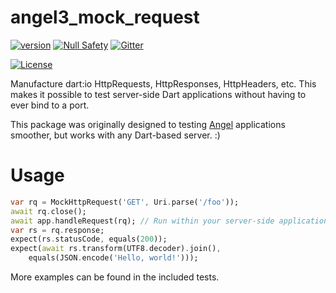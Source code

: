 # angel3_mock_request
[![version](https://img.shields.io/badge/pub-v2.12.4-brightgreen)](https://pub.dartlang.org/packages/angel3_mock_request)
[![Null Safety](https://img.shields.io/badge/null-safety-brightgreen)](https://dart.dev/null-safety)
[![Gitter](https://img.shields.io/gitter/room/angel_dart/discussion)](https://gitter.im/angel_dart/discussion)

[![License](https://img.shields.io/github/license/dukefirehawk/angel)](https://github.com/dukefirehawk/angel/tree/angel3/packages/mock_request/LICENSE)

Manufacture dart:io HttpRequests, HttpResponses, HttpHeaders, etc.
This makes it possible to test server-side Dart applications without
having to ever bind to a port.

This package was originally designed to testing
[Angel](https://github.com/dukefirehawk/angel/tree/angel3)
applications smoother, but works with any Dart-based server. :)

# Usage
```dart
var rq = MockHttpRequest('GET', Uri.parse('/foo'));
await rq.close();
await app.handleRequest(rq); // Run within your server-side application
var rs = rq.response;
expect(rs.statusCode, equals(200));
expect(await rs.transform(UTF8.decoder).join(),
    equals(JSON.encode('Hello, world!')));
```

More examples can be found in the included tests.